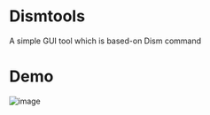 # Dismtools
A simple GUI tool which is based-on Dism command

# Demo
![image](https://github.com/Briar-CatHei/Dismtools/assets/82100581/7b46e740-a5e7-40c5-aa3b-c63475a65e03)

